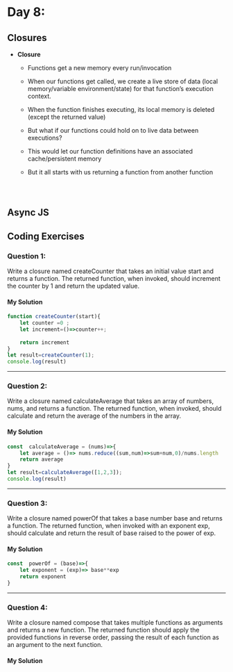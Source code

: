 
# Day 8: 
## Closures
* **Closure**
  - Functions get a new memory every run/invocation
  - When our functions get called, we create a live store of data (local memory/variable environment/state) for that function’s execution context.
  - When the function finishes executing, its local memory is deleted (except the returned value)
  - But what if our functions could hold on to live data between executions?
  - This would let our function definitions have an associated cache/persistent memory
  - But it all starts with us returning a function from another function

    ```javascript
    
   
    
    ```
  

     

## Async JS 



## Coding Exercises

### Question 1:


Write a closure named createCounter that takes an initial value start and returns a function. The returned function, when invoked, should increment the counter by 1 and return the updated value.


#### My Solution


```javascript
function createCounter(start){
    let counter =0 ;
    let increment=()=>counter++;
    
    return increment
}
let result=createCounter(1);
console.log(result)

```


-------------------------------------------------------------------

### Question 2:


Write a closure named calculateAverage that takes an array of numbers, nums, and returns a function. The returned function, when invoked, should calculate and return the average of the numbers in the array.


#### My Solution
```javascript
const  calculateAverage = (nums)=>{
    let average = ()=> nums.reduce((sum,num)=>sum+num,0)/nums.length
    return average
}
let result=calculateAverage([1,2,3]);
console.log(result)

```
-------------------------------------------------------------------

### Question 3:

Write a closure named powerOf that takes a base number base and returns a function. The returned function, when invoked with an exponent exp, should calculate and return the result of base raised to the power of exp.


#### My Solution


```javascript
const  powerOf = (base)=>{
    let exponent = (exp)=> base**exp
    return exponent
}

```


-------------------------------------------------------------------

### Question 4:

Write a closure named compose that takes multiple functions as arguments and returns a new function. The returned function should apply the provided functions in reverse order, passing the result of each function as an argument to the next function.

#### My Solution


```javascript

```


